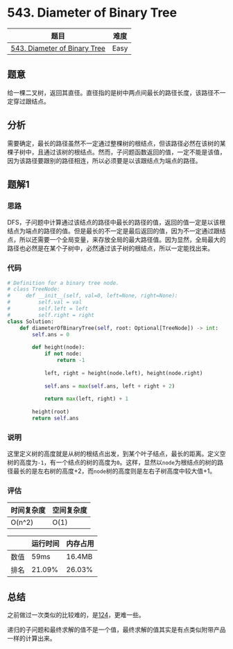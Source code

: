 # 543. Diameter of Binary Tree

| 题目 | 难度 |
| ---- | ---- |
| [543. Diameter of Binary Tree](https://leetcode.com/problems/diameter-of-binary-tree/) | Easy |

## 题意

给一棵二叉树，返回其直径。直径指的是树中两点间最长的路径长度，该路径不一定穿过跟结点。

## 分析

需要确定，最长的路径虽然不一定通过整棵树的根结点，但该路径必然在该树的某棵子树中，且通过该树的根结点。然而，子问题函数返回的值，一定不能是该值，因为该路径要跟别的路径相连，所以必须要是以该跟结点为端点的路径。

## 题解1

### 思路

DFS，子问题中计算通过该结点的路径中最长的路径的值，返回的值一定是以该根结点为端点的路径的值。但是最长的不一定是最后返回的值，因为不一定通过跟结点，所以还需要一个全局变量，来存放全局的最大路径值。因为显然，全局最大的路径也必然是在某个子树中，必然通过该子树的根结点，所以一定能找出来。

### 代码

```python
# Definition for a binary tree node.
# class TreeNode:
#     def __init__(self, val=0, left=None, right=None):
#         self.val = val
#         self.left = left
#         self.right = right
class Solution:
    def diameterOfBinaryTree(self, root: Optional[TreeNode]) -> int:
        self.ans = 0
        
        def height(node):
            if not node:
                return -1
            
            left, right = height(node.left), height(node.right)
            
            self.ans = max(self.ans, left + right + 2)
            
            return max(left, right) + 1
        
        height(root)
        return self.ans
```

### 说明

这里定义树的高度就是从树的根结点出发，到某个叶子结点，最长的距离。定义空树的高度为`-1`，有一个结点的树的高度为`0`。这样，显然以`node`为根结点的树的路径最长的是左右树的高度+2，而`node`树的高度则是左右子树高度中较大值+1。

### 评估

| 时间复杂度 | 空间复杂度 |
| ---- | ---- |
| O(n^2) | O(1) |

| | 运行时间 | 内存占用 |
| ---- | ---- | ---- |
| 数值 | 59ms | 16.4MB |
| 排名 | 21.09% | 26.03% |

## 总结

之前做过一次类似的比较难的，是[124](124.md)，更难一些。

递归的子问题和最终求解的值不是一个值，最终求解的值其实是有点类似附带产品一样的计算出来。
